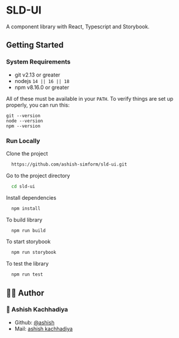 # SLD-UI 

A component library with React, Typescript and Storybook.


## Getting Started

### System Requirements

- git v2.13 or greater
- nodejs `14 || 16 || 18`
- npm v8.16.0 or greater

All of these must be available in your `PATH`. To verify things are set up
properly, you can run this:

```shell
git --version
node --version
npm --version
```


###  Run Locally

Clone the project

```bash
  https://github.com/ashish-simform/sld-ui.git
```

Go to the project directory

```bash
  cd sld-ui
```

Install dependencies

```bash
  npm install
```

To build library

```bash
  npm run build
```

To start storybook

```bash
  npm run storybook
```

To test the library

```bash
  npm run test 
```

<!-- Contact -->

## 👨‍💻 Author
### 👤 Ashish Kachhadiya
- Github: [@ashish](https://github.com/ashishkk22)
- Mail: [ashish kachhadiya](mailto:ashishkachhadiya22@gmail.com)
